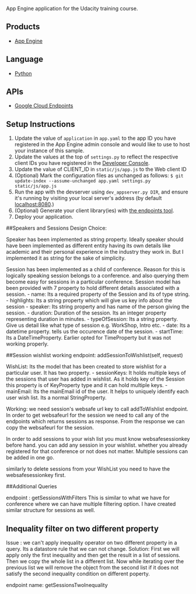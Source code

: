 App Engine application for the Udacity training course.

## Products
- [App Engine][1]

## Language
- [Python][2]

## APIs
- [Google Cloud Endpoints][3]

## Setup Instructions
1. Update the value of `application` in `app.yaml` to the app ID you
   have registered in the App Engine admin console and would like to use to host
   your instance of this sample.
1. Update the values at the top of `settings.py` to
   reflect the respective client IDs you have registered in the
   [Developer Console][4].
1. Update the value of CLIENT_ID in `static/js/app.js` to the Web client ID
1. (Optional) Mark the configuration files as unchanged as follows:
   `$ git update-index --assume-unchanged app.yaml settings.py static/js/app.js`
1. Run the app with the devserver using `dev_appserver.py DIR`, and ensure it's running by visiting your local server's address (by default [localhost:8080][5].)
1. (Optional) Generate your client library(ies) with [the endpoints tool][6].
1. Deploy your application.


[1]: https://developers.google.com/appengine
[2]: http://python.org
[3]: https://developers.google.com/appengine/docs/python/endpoints/
[4]: https://console.developers.google.com/
[5]: https://localhost:8080/
[6]: https://developers.google.com/appengine/docs/python/endpoints/endpoints_tool

##Speakers and Sessions Design Choice:

Speaker has been implemented as string property. Ideally speaker should have been implemented as different entity having its own
details like academic and their personal experience in the industry they work in. But I implemented it as string for the sake of simplicity.

Session has been implemented as a child of conference. Reason for this is logically speaking session belongs to a conference.
and also querying them become easy for sessions in a particular conference.
Session model has been provided with 7 property to hold different details associated with
a session.
	- name: Its a required property of the Session and its of type string.
	- highlights: Its a string property which will give us key info about the session
	- speaker: Its string property and has name of the person giving the session.
	- duration: Duration of the session. Its an integer property representing duration in minutes.
	- typeOfSession: Its a string property. Give us detail like what type of session e.g. WorkShop, Intro etc.
	- date: Its a datetime property. tells us the occurence date of the session.
	- startTime: Its a DateTimeProperty. Earlier opted for TimeProperty but it was not working properly.

##Session wishlist working
endpoint: addSessionToWishlist(self, request)

WishList: Its the model that has been created to store wishlist for a particular user.
It has two property.
	- sessionKeys: It holds multiple keys of the sessions that user has added in wishlist.
	  As it holds key of the Session this property is of KeyProperty type and it can hold
	  multiple keys.
	- mainEmail: Its the mainEmail id of the user. It helps to uniquely identify each user
	  wish list. Its a normal StringProperty.

Working: we need session's websafe url key to call addToWishlist endpoint. In order to get
websafeurl for the session we need to call any of the endpoints which returns sessions 
as response. From the response we can copy the websafeurl for the session.

In order to add sessions to your wish list you must know websafesessionkey before hand. you can add any session in your wishlist.
whether you already registered for that conference or not does not matter.
Multiple sessions can be added in one go.

similarly to delete sessions from your WishList you need to have the websafesessionkey first.

##Additional Queries

endpoint : getSessionsWithFilters
This is similar to what we have for conference where we can have multiple filtering option. I have created similar structure for sessions as well.

## Inequality filter on two different property

Issue : we can't apply inequality operator on two different property in a query. Its a datastore rule that we can not change.
Solution: First we will apply only the first inequality and then get the result in a list of sessions. Then we copy the whole list
	in a different list. Now while iterating over the previous list we will remove the object from the second list if it does not satisfy the 
	second inequality condition on different poperty.
	
endpoint name: getSessionsTwoInequality
